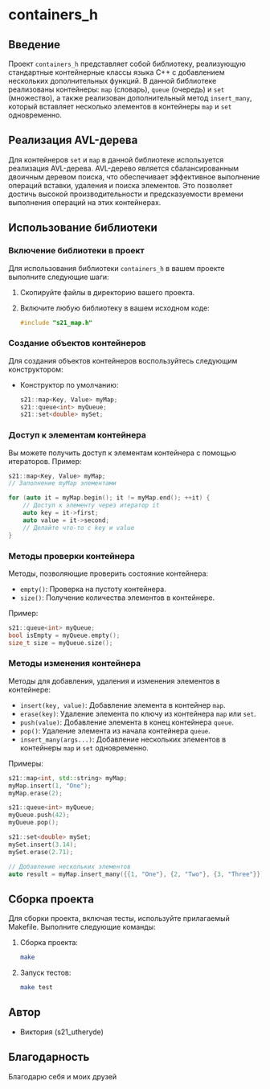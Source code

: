 # containers_h

## Введение

Проект `containers_h` представляет собой библиотеку, реализующую стандартные контейнерные классы языка C++ с добавлением нескольких дополнительных функций. В данной библиотеке реализованы контейнеры: `map` (словарь), `queue` (очередь) и `set` (множество), а также реализован дополнительный метод `insert_many`, который вставляет несколько элементов в контейнеры `map` и `set` одновременно.

## Реализация AVL-дерева

Для контейнеров `set` и `map` в данной библиотеке используется реализация AVL-дерева. AVL-дерево является сбалансированным двоичным деревом поиска, что обеспечивает эффективное выполнение операций вставки, удаления и поиска элементов. Это позволяет достичь высокой производительности и предсказуемости времени выполнения операций на этих контейнерах.


## Использование библиотеки

### Включение библиотеки в проект

Для использования библиотеки `containers_h` в вашем проекте выполните следующие шаги:

1. Скопируйте файлы в директорию вашего проекта.

2. Включите любую библиотеку в вашем исходном коде:

   ```cpp
   #include "s21_map.h"
   ```

### Создание объектов контейнеров

Для создания объектов контейнеров воспользуйтесь следующим конструктором:

- Конструктор по умолчанию:

   ```cpp
   s21::map<Key, Value> myMap;
   s21::queue<int> myQueue;
   s21::set<double> mySet;
   ```

### Доступ к элементам контейнера

Вы можете получить доступ к элементам контейнера с помощью итераторов. Пример:

```cpp
s21::map<Key, Value> myMap;
// Заполнение myMap элементами

for (auto it = myMap.begin(); it != myMap.end(); ++it) {
    // Доступ к элементу через итератор it
    auto key = it->first;
    auto value = it->second;
    // Делайте что-то с key и value
}
```

### Методы проверки контейнера

Методы, позволяющие проверить состояние контейнера:

- `empty()`: Проверка на пустоту контейнера.
- `size()`: Получение количества элементов в контейнере.

Пример:

```cpp
s21::queue<int> myQueue;
bool isEmpty = myQueue.empty();
size_t size = myQueue.size();
```

### Методы изменения контейнера

Методы для добавления, удаления и изменения элементов в контейнере:

- `insert(key, value)`: Добавление элемента в контейнер `map`.
- `erase(key)`: Удаление элемента по ключу из контейнера `map` или `set`.
- `push(value)`: Добавление элемента в конец контейнера `queue`.
- `pop()`: Удаление элемента из начала контейнера `queue`.
- `insert_many(args...)`: Добавление нескольких элементов в контейнеры `map` и `set` одновременно.

Примеры:

```cpp
s21::map<int, std::string> myMap;
myMap.insert(1, "One");
myMap.erase(2);

s21::queue<int> myQueue;
myQueue.push(42);
myQueue.pop();

s21::set<double> mySet;
mySet.insert(3.14);
mySet.erase(2.71);

// Добавление нескольких элементов
auto result = myMap.insert_many({{1, "One"}, {2, "Two"}, {3, "Three"}});
```

## Сборка проекта

Для сборки проекта, включая тесты, используйте прилагаемый Makefile. Выполните следующие команды:

1. Сборка проекта:

   ```bash
   make
   ```

2. Запуск тестов:

   ```bash
   make test
   ```

## Автор

- Виктория (s21_utheryde)

## Благодарность

Благодарю себя и моих друзей
